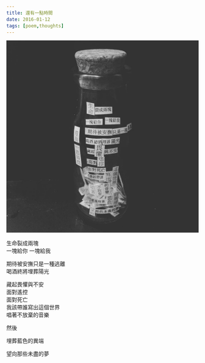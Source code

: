 ```yaml
---
title: 還有一點時間
date: 2016-01-12
tags: [poem,thoughts]
---
```


![](cover.jpg)

生命裂成兩塊  
一塊給你 一塊給我  

期待被安撫只是一種逃離  
喝酒終將埋葬陽光

藏起畏懼與不安  
面對遙控  
面對死亡  
我該帶誰寫出這個世界  
唱著不放棄的音樂

然後  

埋葬藍色的異端  

望向那些未盡的夢
